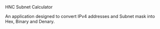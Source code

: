 HNC Subnet Calculator



An application designed to convert IPv4 addresses and Subnet mask into Hex, Binary and Denary.

